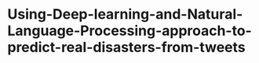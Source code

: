 # Using-Deep-learning-and-Natural-Language-Processing-approach-to-predict-real-disasters-from-tweets